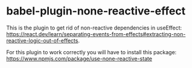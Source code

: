 
# babel-plugin-none-reactive-effect
This is the plugin to get rid of non-reactive dependencies in useEffect: https://react.dev/learn/separating-events-from-effects#extracting-non-reactive-logic-out-of-effects. 

For this plugin to work correctly you will have to install this package: https://www.npmjs.com/package/use-none-reactive-state
